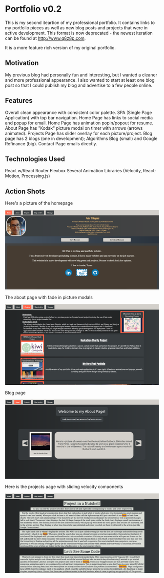 # Portfolio v0.2

This is my second iteartion of my professional portfolio. It contains links to my portfolio pieces as well as new blog posts and projects that were in active development. This format is now deprecated - the newest iteration can be found at http://www.q8z8p.com.

It is a more feature rich version of my original portfolio.

## Motivation

My previous blog had personally fun and interesting, but I wanted a cleaner and more professional appearance. I also wanted to start at least one blog post so that I could publish my blog and advertise to a few people online.

## Features

Overall clean appearance with consistent color palette.
SPA (Single Page Application) with top bar navigation.
Home Page has links to social media and popup for email.
Home Page has animation popin/popout for resume.
About Page has "Kodak" picture modal on timer with arrows (arrows animated).
Projects Page has slider overlay for each picture/project.
Blog page has 2 blogs (one in development); Algorithms Blog (small) and Google Refinance (big).
Contact Page emails directly.

## Technologies Used

React w/React Router
Flexbox
Several Animation Libraries (Velocity, React-Motion, Processing.js)

## Action Shots

Here's a picture of the homepage

![Screenshot](/screenshots/port2homepage.png?raw=true "Home Page")

The about page with fade in picture modals

![Screenshot](/screenshots/port2aboutpage.png?raw=true "About Page")

Blog page

![Screenshot](/screenshots/port2blogpage.png?raw=true "Blog Page")

Here is the projects page with sliding velocity components

![Screenshot](/screenshots/port2projectpage.png?raw=true "Project Page")
